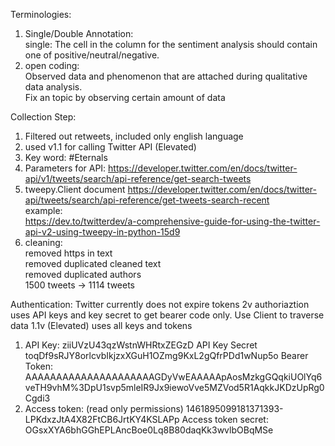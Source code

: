Terminologies:
1.  Single/Double Annotation:  
    single: The cell in the column for the sentiment analysis should contain one of positive/neutral/negative.
2.  open coding:  
    Observed data and phenomenon that are attached during qualitative data analysis.  
    Fix an topic by observing certain amount of data

Collection Step:
1. Filtered out retweets, included only english language
2. used v1.1 for calling Twitter API (Elevated)
3. Key word: #Eternals
4. Parameters for API:
    https://developer.twitter.com/en/docs/twitter-api/v1/tweets/search/api-reference/get-search-tweets
5. tweepy.Client document
    https://developer.twitter.com/en/docs/twitter-api/tweets/search/api-reference/get-tweets-search-recent  
    example:    
    https://dev.to/twitterdev/a-comprehensive-guide-for-using-the-twitter-api-v2-using-tweepy-in-python-15d9
6. cleaning:  
    removed https in text  
    removed duplicated cleaned text  
    removed duplicated authors  
    1500 tweets -> 1114 tweets  

Authentication:
Twitter currently does not expire tokens
2v authoriaztion uses API keys and key secret to get bearer code only. Use Client to traverse data
1.1v (Elevated) uses all keys and tokens
1.  API Key:
    ziiUVzU43qzWstnWHRtxZEGzD
    API Key Secret
    toqDf9sRJY8orlcvbIkjzxXGuH1OZmg9KxL2gQfrPDd1wNup5o
    Bearer Token:
    AAAAAAAAAAAAAAAAAAAAAGDyVwEAAAAApAosMzkgGQqkiUOlYq6veTH9vhM%3DpU1svp5mleIR9Jx9iewoVve5MZVod5R1AqkkJKDzUpRg0Cgdi3
2.  Access token: (read only permissions)
    1461895099181371393-LPKdxzJtA4X82FtCB6JrtKY4KSLAPp
    Access token secret:
    OGsxXYA6bhGGhEPLAncBoe0Lq8B80daqKk3wvlbOBqMSe